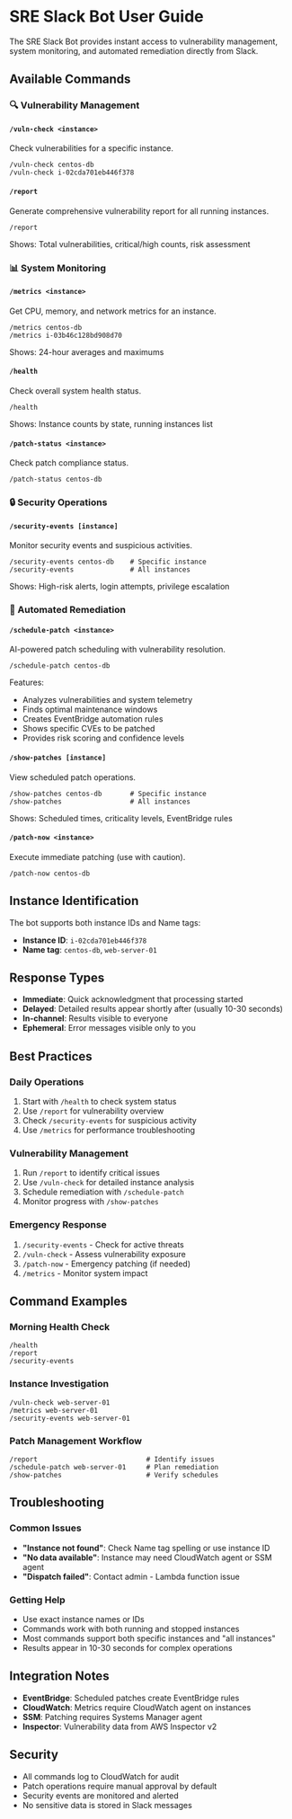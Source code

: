 # SRE Slack Bot User Guide

The SRE Slack Bot provides instant access to vulnerability management, system monitoring, and automated remediation directly from Slack.

## Available Commands

### 🔍 Vulnerability Management

#### `/vuln-check <instance>`
Check vulnerabilities for a specific instance.
```
/vuln-check centos-db
/vuln-check i-02cda701eb446f378
```

#### `/report`
Generate comprehensive vulnerability report for all running instances.
```
/report
```
Shows: Total vulnerabilities, critical/high counts, risk assessment

### 📊 System Monitoring

#### `/metrics <instance>`
Get CPU, memory, and network metrics for an instance.
```
/metrics centos-db
/metrics i-03b46c128bd908d70
```
Shows: 24-hour averages and maximums

#### `/health`
Check overall system health status.
```
/health
```
Shows: Instance counts by state, running instances list

#### `/patch-status <instance>`
Check patch compliance status.
```
/patch-status centos-db
```

### 🔒 Security Operations

#### `/security-events [instance]`
Monitor security events and suspicious activities.
```
/security-events centos-db    # Specific instance
/security-events              # All instances
```
Shows: High-risk alerts, login attempts, privilege escalation

### 🤖 Automated Remediation

#### `/schedule-patch <instance>`
AI-powered patch scheduling with vulnerability resolution.
```
/schedule-patch centos-db
```
Features:
- Analyzes vulnerabilities and system telemetry
- Finds optimal maintenance windows
- Creates EventBridge automation rules
- Shows specific CVEs to be patched
- Provides risk scoring and confidence levels

#### `/show-patches [instance]`
View scheduled patch operations.
```
/show-patches centos-db       # Specific instance
/show-patches                 # All instances
```
Shows: Scheduled times, criticality levels, EventBridge rules

#### `/patch-now <instance>`
Execute immediate patching (use with caution).
```
/patch-now centos-db
```

## Instance Identification

The bot supports both instance IDs and Name tags:
- **Instance ID**: `i-02cda701eb446f378`
- **Name tag**: `centos-db`, `web-server-01`

## Response Types

- **Immediate**: Quick acknowledgment that processing started
- **Delayed**: Detailed results appear shortly after (usually 10-30 seconds)
- **In-channel**: Results visible to everyone
- **Ephemeral**: Error messages visible only to you

## Best Practices

### Daily Operations
1. Start with `/health` to check system status
2. Use `/report` for vulnerability overview
3. Check `/security-events` for suspicious activity
4. Use `/metrics` for performance troubleshooting

### Vulnerability Management
1. Run `/report` to identify critical issues
2. Use `/vuln-check` for detailed instance analysis
3. Schedule remediation with `/schedule-patch`
4. Monitor progress with `/show-patches`

### Emergency Response
1. `/security-events` - Check for active threats
2. `/vuln-check` - Assess vulnerability exposure
3. `/patch-now` - Emergency patching (if needed)
4. `/metrics` - Monitor system impact

## Command Examples

### Morning Health Check
```
/health
/report
/security-events
```

### Instance Investigation
```
/vuln-check web-server-01
/metrics web-server-01
/security-events web-server-01
```

### Patch Management Workflow
```
/report                           # Identify issues
/schedule-patch web-server-01     # Plan remediation
/show-patches                     # Verify schedules
```

## Troubleshooting

### Common Issues
- **"Instance not found"**: Check Name tag spelling or use instance ID
- **"No data available"**: Instance may need CloudWatch agent or SSM agent
- **"Dispatch failed"**: Contact admin - Lambda function issue

### Getting Help
- Use exact instance names or IDs
- Commands work with both running and stopped instances
- Most commands support both specific instances and "all instances"
- Results appear in 10-30 seconds for complex operations

## Integration Notes

- **EventBridge**: Scheduled patches create EventBridge rules
- **CloudWatch**: Metrics require CloudWatch agent on instances  
- **SSM**: Patching requires Systems Manager agent
- **Inspector**: Vulnerability data from AWS Inspector v2

## Security

- All commands log to CloudWatch for audit
- Patch operations require manual approval by default
- Security events are monitored and alerted
- No sensitive data is stored in Slack messages